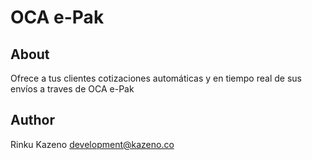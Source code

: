 # OCA e-Pak

## About

Ofrece a tus clientes cotizaciones automáticas y en tiempo real de sus envíos a traves de OCA e-Pak

## Author

Rinku Kazeno <development@kazeno.co>